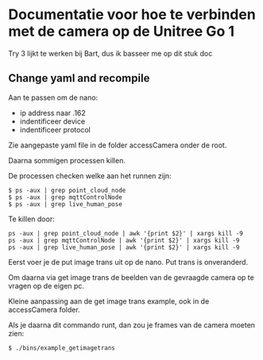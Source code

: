 # Documentatie voor hoe te verbinden met de camera op de Unitree Go 1

Try 3 lijkt te werken bij Bart, dus ik basseer me op dit stuk doc

## Change yaml and recompile

Aan te passen om de nano:

* ip address naar .162
* indentificeer device
* indentificeer protocol

Zie aangepaste yaml file in de folder accessCamera onder de root.

Daarna sommigen processen killen.

De processen checken welke aan het runnen zijn:
```
$ ps -aux | grep point_cloud_node
$ ps -aux | grep mqttControlNode
$ ps -aux | grep live_human_pose
```

Te killen door:
```
ps -aux | grep point_cloud_node | awk '{print $2}' | xargs kill -9
ps -aux | grep mqttControlNode | awk '{print $2}' | xargs kill -9
ps -aux | grep live_human_pose | awk '{print $2}' | xargs kill -9
```

Eerst voer je de put image trans uit op de nano. Put trans is onveranderd.

Om daarna via get image trans de beelden van de gevraagde camera op te vragen op de eigen pc.

Kleine aanpassing aan de get image trans example, ook in de accessCamera folder.

Als je daarna dit commando runt, dan zou je frames van de camera moeten zien:
```
$ ./bins/example_getimagetrans 
```